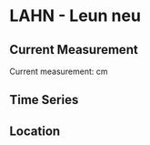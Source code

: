 # LAHN - Leun neu

## Current Measurement

Current measurement: <Value topic="rivers/pegel-online/LAHN/Leun neu/measurementValue"/> cm

## Time Series

<TimeSeries topic="rivers/pegel-online/LAHN/Leun neu/measurementValue" period="week" />

## Location

<WorldMap>
  <Marker lat="50.5451202714506" lon="8.355230130810975" labelTopic="rivers/pegel-online/LAHN/Leun neu" />
</WorldMap>
